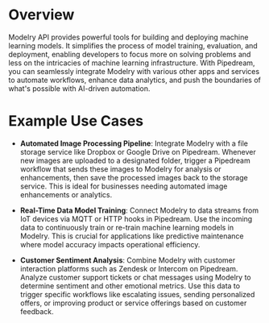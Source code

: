 # Overview

Modelry API provides powerful tools for building and deploying machine learning models. It simplifies the process of model training, evaluation, and deployment, enabling developers to focus more on solving problems and less on the intricacies of machine learning infrastructure. With Pipedream, you can seamlessly integrate Modelry with various other apps and services to automate workflows, enhance data analytics, and push the boundaries of what's possible with AI-driven automation.

# Example Use Cases

- **Automated Image Processing Pipeline**: Integrate Modelry with a file storage service like Dropbox or Google Drive on Pipedream. Whenever new images are uploaded to a designated folder, trigger a Pipedream workflow that sends these images to Modelry for analysis or enhancements, then save the processed images back to the storage service. This is ideal for businesses needing automated image enhancements or analytics.

- **Real-Time Data Model Training**: Connect Modelry to data streams from IoT devices via MQTT or HTTP hooks in Pipedream. Use the incoming data to continuously train or re-train machine learning models in Modelry. This is crucial for applications like predictive maintenance where model accuracy impacts operational efficiency.

- **Customer Sentiment Analysis**: Combine Modelry with customer interaction platforms such as Zendesk or Intercom on Pipedream. Analyze customer support tickets or chat messages using Modelry to determine sentiment and other emotional metrics. Use this data to trigger specific workflows like escalating issues, sending personalized offers, or improving product or service offerings based on customer feedback.

